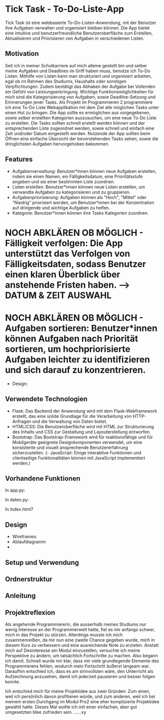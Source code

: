 # Tick Task - To-Do-Liste-App
Tick Task ist eine webbasierte To-Do-Listen-Anwendung, mit der Benutzer ihre Aufgaben verwalten und organisiert bleiben können. Die App bietet eine intuitive und benutzerfreundliche Benutzeroberfläche zum Erstellen, Aktualisieren und Priorisieren von Aufgaben in verschiedenen Listen.

## Motivation

Seit ich in meiner Schulkarriere auf mich alleine gestellt bin und selber meine Aufgaben und Deadlines im Griff haben muss, benutze ich To-Do Listen. Mithilfe von Listen kann man strukturiert und organisiert arbeiten, egal ob im Rahmen des Studiums, Haushalts oder sonstigen Verpflichtungen. Zudem bestätigt das Abhaken der Aufgabe bei Vollenden ein Gefühl von Leistungserbringung. Wichtige Funktionsmöglichkeiten für mich sind die Kategorisierung von Aufgaben, sowie Deadline-Setzung und Erinnerungen jener Tasks. 
Als Projekt im Programmieren 2 programmiere ich eine To-Do Liste Webapplikation mit dem Ziel alle möglichen Tasks unter einen Hut zu bringen. Die App sollte es ermöglichen aus vorgegebenen, sowie selber erstellten Kategorien auszusuchen, um eine neue To-Do Liste zu erstellen. Die Tasks sollten schnell erstellt werden können und der entsprechenden Liste zugeordnet werden, sowie schnell und einfach eine Zeit und/oder Datum eingestellt werden. Nutzende der App sollten beim Öffnen eine einfache Übersicht der bevorstehenden Tasks sehen, sowie die dringlichsten Aufgaben hervorgehoben bekommen. 

## Features

- Aufgabenverwaltung: Benutzer*innen können neue Aufgaben erstellen, indem sie einen Namen, ein Fälligkeitsdatum, eine Prioritätsstufe angeben und sie einer bestimmten Liste zuordnen.
- Listen erstellen: Benutzer*innen können neue Listen erstellen, um verwandte Aufgaben zu kategorisieren und zu gruppieren.
- Aufgabenpriorisierung: Aufgaben können als "Hoch", "Mittel" oder "Niedrig" priorisiert werden, um Benutzer*innen bei der Konzentration auf dringende und wichtige Aufgaben zu helfen.
- Kategorie: Benutzer*innen können ihre Tasks Kategorien zuordnen.
# NOCH ABKLÄREN OB MÖGLICH - Fälligkeit verfolgen: Die App unterstützt das Verfolgen von Fälligkeitsdaten, sodass Benutzer einen klaren Überblick über anstehende Fristen haben. --> DATUM & ZEIT AUSWAHL
# NOCH ABKLÄREN OB MÖGLICH - Aufgaben sortieren: Benutzer*innen können Aufgaben nach Priorität sortieren, um hochpriorisierte Aufgaben leichter zu identifizieren und sich darauf zu konzentrieren.
- Design: 

## Verwendete Technologien

- Flask: Das Backend der Anwendung wird mit dem Flask-Webframework erstellt, das eine solide Grundlage für die Verarbeitung von HTTP-Anfragen und die Verwaltung von Daten bietet.
- HTML/CSS: Die Benutzeroberfläche wird mit HTML zur Strukturierung des Inhalts und CSS zur Gestaltung und Layouterstellung entworfen.
- Bootstrap: Das Bootstrap-Framework wird für reaktionsfähige und für Mobilgeräte geeignete Designkomponenten verwendet, um eine konsistente und visuell ansprechende Benutzererfahrung sicherzustellen.
(- JavaScript: Einige interaktive Funktionen und clientseitige Funktionalitäten können mit JavaScript implementiert werden.)

## Vorhandene Funktionen
In app.py:

In daten.py:

In Index.html?

## Design
- Wireframes: 
- Ablaufdiagramm
- 

## Setup und Verwendung

## Ordnerstruktur

## Anleitung

## Projektreflexion
Als angehende Programmiererin, die ausserhalb meines Studiums nur wenig Interesse an der Programmierwelt hatte, fiel es mir anfangs schwer, mich in das Projekt zu stürzen. Allerdings musste ich mich zusammenreißen, da mir nun eine zweite Chance gegeben wurde, mich in diesem Kurs zu verbessern und eine ausreichende Note zu erzielen. Anstatt mich auf Desinteresse am Modul einzustellen, versuchte ich meine Perspektive zu ändern, um tatsächlich Fortschritte zu machen. Also begann ich damit. Schnell wurde mir klar, dass mir viele grundlegende Elemente des Programmierens fehlen, wodurch mein Fortschritt äußerst langsam war. Daraufhin entschied ich, dass es am sinnvollsten wäre, den Unterricht als Aufzeichnung anzusehen, damit ich jederzeit pausieren und besser folgen konnte. 

Ich entschied mich für meine Projektidee aus zwei Gründen: Zum einen, weil ich persönlich davon profitieren würde, und zum anderen, weil ich bei meinem ersten Durchgang im Modul Pro2 eine eher komplizierte Projektidee gewählt hatte. Dieses Mal wollte ich mit einer einfachen, aber gut umgesetzten Idee zufrieden sein. 
......xy

